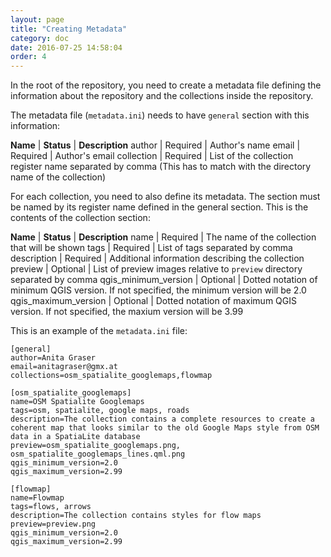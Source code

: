 ```yaml
---
layout: page
title: "Creating Metadata"
category: doc
date: 2016-07-25 14:58:04
order: 4
---
```


In the root of the repository, you need to create a metadata file defining 
the information about the repository and the collections inside the repository. 

The metadata file (```metadata.ini```) needs to have ```general``` section 
with this information:

**Name** | **Status** | **Description**
author | Required | Author's name
email | Required | Author's email
collection | Required | List of the collection register name separated by comma (This has to match with the directory name of the collection)


For each collection, you need to also define its metadata. The section must 
be named by its register name defined in the general section. This is the 
contents of the collection section:

**Name** | **Status** | **Description**
name | Required | The name of the collection that will be shown
tags | Required | List of tags separated by comma
description | Required | Additional information describing the collection
preview | Optional | List of preview images relative to ```preview``` directory separated by comma
qgis_minimum_version | Optional | Dotted notation of minimum QGIS version. If not specified, the minimum version will be 2.0
qgis_maximum_version | Optional | Dotted notation of maximum QGIS version. If not specified, the maxium version will be 3.99


This is an example of the ```metadata.ini``` file:

```
[general]
author=Anita Graser
email=anitagraser@gmx.at
collections=osm_spatialite_googlemaps,flowmap

[osm_spatialite_googlemaps]
name=OSM Spatialite Googlemaps
tags=osm, spatialite, google maps, roads
description=The collection contains a complete resources to create a coherent map that looks similar to the old Google Maps style from OSM data in a SpatiaLite database
preview=osm_spatialite_googlemaps.png, osm_spatialite_googlemaps_lines.qml.png
qgis_minimum_version=2.0
qgis_maximum_version=2.99

[flowmap]
name=Flowmap
tags=flows, arrows
description=The collection contains styles for flow maps
preview=preview.png
qgis_minimum_version=2.0
qgis_maximum_version=2.99
```




